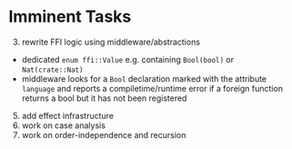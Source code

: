 # Imminent Tasks

3. rewrite FFI logic using middleware/abstractions
  * dedicated `enum ffi::Value` e.g. containing `Bool(bool)` or `Nat(crate::Nat)`
  * middleware looks for a `Bool` declaration marked with the attribute `language` and
    reports a compiletime/runtime error if a foreign function returns a bool but it has not
    been registered
5. add effect infrastructure
7. work on case analysis
8. work on order-independence and recursion
